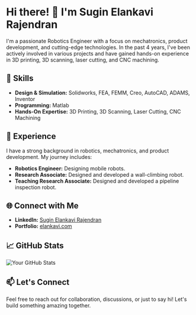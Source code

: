 # Hi there! 👋 I'm Sugin Elankavi Rajendran

I'm a passionate Robotics Engineer with a focus on mechatronics, product development, and cutting-edge technologies. In the past 4 years, I've been actively involved in various projects and have gained hands-on experience in 3D printing, 3D scanning, laser cutting, and CNC machining.

## 🔧 Skills

- **Design & Simulation:** Solidworks, FEA, FEMM, Creo, AutoCAD, ADAMS, Inventor
- **Programming:** Matlab
- **Hands-On Expertise:** 3D Printing, 3D Scanning, Laser Cutting, CNC Machining

## 🚀 Experience

I have a strong background in robotics, mechatronics, and product development. My journey includes:

- **Robotics Engineer:** Designing mobile robots.
- **Research Associate:** Designed and developed a wall-climbing robot.
- **Teaching Research Associate:** Designed and developed a pipeline inspection robot.

## 🌐 Connect with Me

- **LinkedIn:** [Sugin Elankavi Rajendran](https://www.linkedin.com/in/sugin-elankavi-rajendran/)
- **Portfolio:** [elankavi.com](https://www.elankavi.com/)

## 📈 GitHub Stats

![Your GitHub Stats](https://github-readme-stats.vercel.app/api?username=Sugin-Elankavi-Rajendran&show_icons=true&hide_title=true&hide_border=true&count_private=true&include_all_commits=true&theme=dark)

## 📫 Let's Connect

Feel free to reach out for collaboration, discussions, or just to say hi! Let's build something amazing together.
